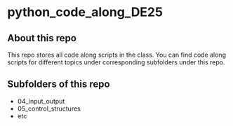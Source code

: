 <!--this is a comment for .md markdown file-->

# python_code_along_DE25

## About this repo
This repo stores all code along scripts in the class. You can find code along scripts for different topics under corresponding subfolders under this repo. 

## Subfolders of this repo
- 04_input_output
- 05_control_structures
- etc